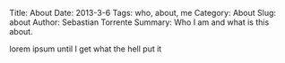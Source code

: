 Title: About
Date: 2013-3-6
Tags: who, about, me
Category: About
Slug: about
Author: Sebastian Torrente
Summary: Who I am and what is this about.

lorem ipsum until I get what the hell put it
